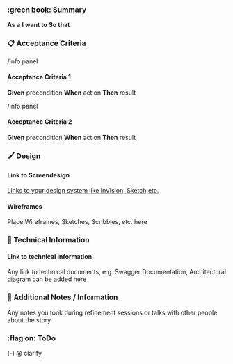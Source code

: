 ### :green book: Summary
**As a** 
**I want to** 
**So that** 
 
### :clipboard: Acceptance Criteria
/info panel
#### Acceptance Criteria 1
**Given** precondition
**When** action
**Then** result

/info panel
#### Acceptance Criteria 2
**Given** precondition
**When** action
**Then** result
 
### :paintbrush: Design

#### Link to Screendesign
[Links to your design system like InVision, Sketch,etc.](http://linkhere.com)

#### Wireframes
Place Wireframes, Sketches, Scribbles, etc. here
 
### :floppy_disk: Technical Information
#### Link to technical information
Any link to technical documents, e.g. Swagger Documentation, Architectural diagram can be added here

### :notebook: Additional Notes / Information
Any notes you took during refinement sessions or talks with other people about the story
 
### :flag on: ToDo
(-) @ clarify
